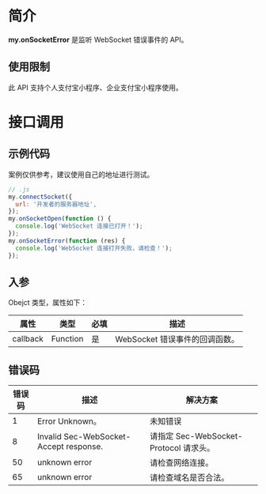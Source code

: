 # 简介

**my.onSocketError** 是监听 WebSocket 错误事件的 API。

## 使用限制

此 API 支持个人支付宝小程序、企业支付宝小程序使用。

# 接口调用

## 示例代码

案例仅供参考，建议使用自己的地址进行测试。

```javascript
// .js
my.connectSocket({
  url: '开发者的服务器地址',
});
my.onSocketOpen(function () {
  console.log('WebSocket 连接已打开！');
});
my.onSocketError(function (res) {
  console.log('WebSocket 连接打开失败，请检查！');
});
```

## 入参

Obejct 类型，属性如下：

| **属性** | **类型** | **必填** | **描述**                       |
| -------- | -------- | -------- | ------------------------------ |
| callback | Function | 是       | WebSocket 错误事件的回调函数。 |

## 错误码
| **错误码** | **描述** | **解决方案** |
| --- | --- | --- |
| 1 | Error Unknown。 | 未知错误 |
| 8 | Invalid Sec-WebSocket-Accept response. | 请指定 Sec-WebSocket-Protocol 请求头。 |
| 50 | unknown error | 请检查网络连接。 |
| 65 | unknown error | 请检查域名是否合法。 |
